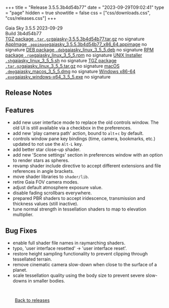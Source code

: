 +++
title = "Release 3.5.5.3b4d54b77"
date = "2023-09-29T09:02:41"
type = "page"
hidden = true
showtitle = false
css = ["css/downloads.css", "css/releases.css"]
+++

<div class="download-container">
<div id="download-title">
<i class="i mdi:tag"></i>
Gaia Sky <span class="downloads-version">3.5.5</span> 
<time class="downloads-releasedate" datetime="2023-09-29T09:02:41" title="Published: 2023-09-29T09:02:41"><i class="i mdi:calendar"></i> 2023-09-29</time>
<div class="downloads-build">Build 3b4d54b77</div></div>
<div class="download-section">
<a href="https://gaia.ari.uni-heidelberg.de/gaiasky/releases/3.5.5.3b4d54b77/gaiasky-3.5.5.3b4d54b77.tar.gz" class="download-button"><i class="i mdi:zip-box"></i> TGZ package <code>.tar.gz</code><span class="download-sub">gaiasky-3.5.5.3b4d54b77.tar.gz</span></a>
<span class="signature">no signature</span>
<a href="https://gaia.ari.uni-heidelberg.de/gaiasky/releases/3.5.5.3b4d54b77/gaiasky_3.5.5.3b4d54b77_x86_64.appimage" class="download-button"><i class="i material-symbols:box"></i> AppImage <code>.appimage</code><span class="download-sub">gaiasky_3.5.5.3b4d54b77_x86_64.appimage</span></a>
<span class="signature">no signature</span>
<a href="https://gaia.ari.uni-heidelberg.de/gaiasky/releases/3.5.5.3b4d54b77/gaiasky_linux_3_5_5.deb" class="download-button"><i class="i mdi:debian"></i> DEB package <code>.deb</code><span class="download-sub">gaiasky_linux_3_5_5.deb</span></a>
<span class="signature">no signature</span>
<a href="https://gaia.ari.uni-heidelberg.de/gaiasky/releases/3.5.5.3b4d54b77/gaiasky_linux_3_5_5.rpm" class="download-button"><i class="i mdi:fedora"></i> RPM package <code>.rpm</code><span class="download-sub">gaiasky_linux_3_5_5.rpm</span></a>
<span class="signature">no signature</span>
<a href="https://gaia.ari.uni-heidelberg.de/gaiasky/releases/3.5.5.3b4d54b77/gaiasky_linux_3_5_5.sh" class="download-button"><i class="i token:unix"></i> UNIX Installer <code>.sh</code><span class="download-sub">gaiasky_linux_3_5_5.sh</span></a>
<span class="signature">no signature</span>
<a href="https://gaia.ari.uni-heidelberg.de/gaiasky/releases/3.5.5.3b4d54b77/gaiasky_linux_3_5_5.tar.gz" class="download-button"><i class="i mdi:zip-box"></i> TGZ package <code>.tar.gz</code><span class="download-sub">gaiasky_linux_3_5_5.tar.gz</span></a>
<span class="signature">no signature</span>
<a href="https://gaia.ari.uni-heidelberg.de/gaiasky/releases/3.5.5.3b4d54b77/gaiasky_macos_3_5_5.dmg" class="download-button"><i class="i fa6-brands:apple"></i> macOS <code>.dmg</code><span class="download-sub">gaiasky_macos_3_5_5.dmg</span></a>
<span class="signature">no signature</span>
<a href="https://gaia.ari.uni-heidelberg.de/gaiasky/releases/3.5.5.3b4d54b77/gaiasky_windows-x64_3_5_5.exe" class="download-button"><i class="i fa6-brands:windows"></i> Windows x86-64 <code>.exe</code><span class="download-sub">gaiasky_windows-x64_3_5_5.exe</span></a>
<span class="signature">no signature</span>
</div>
</div>

<section class="release-notes">

# Release Notes


## Features
- add new user interface mode to replace the old controls window. The old UI is still available via a checkbox in the preferences. 
- add new 'play camera path' action, bound to `alt`+`c` by default. 
- controls window pane key bindings (time, camera, bookmarks, etc.) updated to not use the `Alt-L` key.
- add better star close-up shader.
- add new 'Scene settings' section in preferences window with an option to render stars as spheres.
- revamp shader include directive to accept different extensions and file references in angle brackets. 
- move shader libraries to `shader/lib`.
- retire Gaia FOV camera modes.
- adjust default atmosphere exposure value.
- disable fading scrollbars everywhere.
- prepared PBR shaders to accept iridescence, transmission and thickness values (still inactive).
- tune normal strength in tessellation shaders to map to elevation multiplier.

## Bug Fixes
- enable full shader file names in raymarching shaders.
- typo, 'user interface resetted' -> 'user interface reset'.
- restore height sampling functionality to prevent clipping through tessellated terrain.
- remove cinematic camera slow-down when close to the surface of a planet.
- scale tessellation quality using the body size to prevent severe slow-downs in smaller bodies.
</section>


<p class="center-text" style="padding: 30px;"><a href="/downloads/releases"><i class="i mdi:arrow-left-bold-circle"></i> Back to releases</a>
</p>
